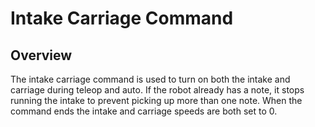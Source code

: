 # Intake Carriage Command

## Overview

The intake carriage command is used to turn on both the intake and carriage during teleop and auto. If the robot already has a note, it stops running the intake to prevent picking up more than one note. When the command ends the intake and carriage speeds are both set to 0.